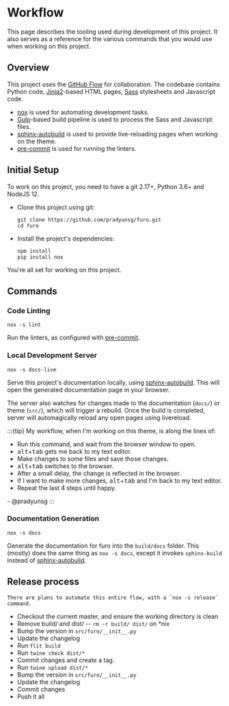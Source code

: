 # Workflow

This page describes the tooling used during development of this project. It also serves as a reference for the various commands that you would use when working on this project.

## Overview

This project uses the [GitHub Flow] for collaboration. The codebase contains Python code, [Jinja2]-based HTML pages, [Sass] stylesheets and Javascript code.

- [nox] is used for automating development tasks.
- [Gulp]-based build pipeline is used to process the Sass and Javascript files.
- [sphinx-autobuild] is used to provide live-reloading pages when working on the theme.
- [pre-commit] is used for running the linters.

## Initial Setup

To work on this project, you need to have a git 2.17+, Python 3.6+ and NodeJS 12.

* Clone this project using git:

    ```
    git clone https://github.com/pradyunsg/furo.git
    cd furo
    ```

* Install the project's dependencies:

  ```
  npm install
  pip install nox
  ```

You're all set for working on this project.

## Commands

### Code Linting

```
nox -s lint
```

Run the linters, as configured with [pre-commit].

### Local Development Server

```
nox -s docs-live
```

Serve this project's documentation locally, using [sphinx-autobuild]. This will open the generated documentation page in your browser.

The server also watches for changes made to the documentation (`docs/`) or theme (`src/`), which will trigger a rebuild. Once the build is completed, server will automagically reload any open pages using livereload.

:::{tip}
My workflow, when I'm working on this theme, is along the lines of:

* Run this command, and wait from the browser window to open.
* <kbd>alt</kbd>+<kbd>tab</kbd> gets me back to my text editor.
* Make changes to some files and save those changes.
* <kbd>alt</kbd>+<kbd>tab</kbd> switches to the browser.
* After a small delay, the change is reflected in the browser.
* If I want to make more changes, <kbd>alt</kbd>+<kbd>tab</kbd> and I'm back to my text editor.
* Repeat the last 4 steps until happy.

\- @pradyunsg
:::

### Documentation Generation

```
nox -s docs
```

Generate the documentation for furo into the `build/docs` folder. This (mostly) does the same thing as `nox -s docs`, except it invokes `sphinx-build` instead of [sphinx-autobuild].

## Release process

```{note}
There are plans to automate this entire flow, with a `nox -s release` command.
```

* Checkout the current master, and ensure the working directory is clean
* Remove build/ and dist/ -- `rm -r build/ dist/` on *nix
* Bump the version in `src/furo/__init__.py`
* Update the changelog
* Run `flit build`
* Run `twine check dist/*`
* Commit changes and create a tag.
* Run `twine upload dist/*`
* Bump the version in `src/furo/__init__.py`
* Update the changelog
* Commit changes
* Push it all

[GitHub Flow]: https://guides.github.com/introduction/flow/
[nox]: https://nox.readthedocs.io/en/stable/
[Jinja2]: https://jinja.palletsprojects.com
[SASS]: https://sass-lang.com
[Gulp]: https://gulpjs.com
[sphinx-autobuild]: https://github.com/executablebooks/sphinx-autobuild
[pre-commit]: https://pre-commit.com/
